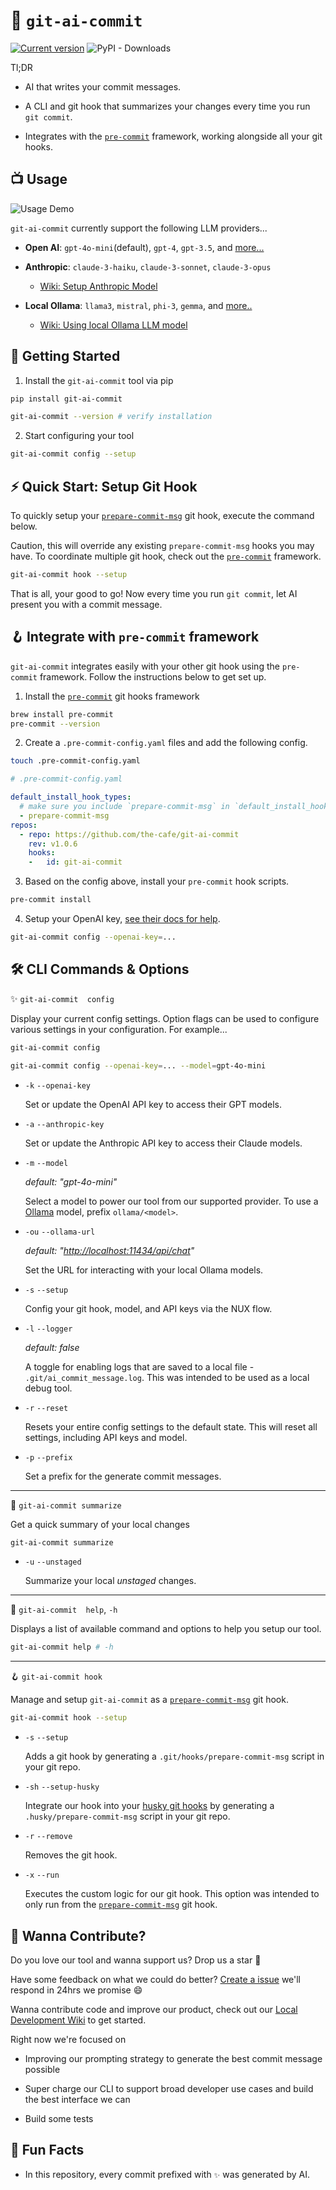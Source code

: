 # 🤖 `git-ai-commit`

<a href="https://pypi.org/project/git-ai-commit"><img src="https://img.shields.io/pypi/v/git-ai-commit" alt="Current version"></a>
![PyPI - Downloads](https://img.shields.io/pypi/dm/git-ai-commit)

Tl;DR

- AI that writes your commit messages.

- A CLI and git hook that summarizes your changes every time you run `git commit`.

- Integrates with the [`pre-commit`](https://pre-commit.com/) framework, working alongside all your git hooks.

## 📺 Usage

![Usage Demo](assets/videos/ai-commit-msg.gif)

`git-ai-commit` currently support the following LLM providers...

- **Open AI**: `gpt-4o-mini`(default), `gpt-4`, `gpt-3.5`, and [more...](https://github.com/ming1in/ai-commit-msg/blob/a1e62be64c1f877bfa26c45d2d61508f94504ec0/ai_commit_msg/utils/models.py#L1)

- **Anthropic**: `claude-3-haiku`, `claude-3-sonnet`, `claude-3-opus`
  - [Wiki: Setup Anthropic Model](./wiki/anthropic.md)

- **Local Ollama**: `llama3`, `mistral`, `phi-3`, `gemma`, and [more..](https://github.com/ming1in/ai-commit-msg/blob/a1e62be64c1f877bfa26c45d2d61508f94504ec0/ai_commit_msg/utils/models.py#L1)
  - [Wiki: Using local Ollama LLM model](./wiki/ollama.md)

## 🚀 Getting Started

1. Install the `git-ai-commit` tool via pip

```bash
pip install git-ai-commit

git-ai-commit --version # verify installation
```

2. Start configuring your tool

```bash
git-ai-commit config --setup
```

## ⚡️ Quick Start: Setup Git Hook

To quickly setup your [`prepare-commit-msg`](<https://git-scm.com/docs/githooks#_prepare_commit_msg>) git hook, execute the command below.

Caution, this will override any existing `prepare-commit-msg` hooks you may have. To coordinate multiple git hook, check out the [`pre-commit`](https://pre-commit.com/) framework.

```bash
git-ai-commit hook --setup
```

That is all, your good to go! Now every time you run `git commit`, let AI present you with a commit message.

## 🪝 Integrate with `pre-commit` framework

`git-ai-commit` integrates easily with your other git hook using the `pre-commit` framework. Follow the instructions below to get set up.

1. Install the [`pre-commit`](https://pre-commit.com/) git hooks framework

```bash
brew install pre-commit
pre-commit --version 
```

2. Create a `.pre-commit-config.yaml` files and add the following config.

```bash
touch .pre-commit-config.yaml 
```

```yaml
# .pre-commit-config.yaml 

default_install_hook_types: 
  # make sure you include `prepare-commit-msg` in `default_install_hook_types`
  - prepare-commit-msg
repos:
  - repo: https://github.com/the-cafe/git-ai-commit
    rev: v1.0.6
    hooks:
    -   id: git-ai-commit
```

3. Based on the config above, install your `pre-commit` hook scripts.

```bash
pre-commit install 
```

4. Setup your OpenAI key, [see their docs for help](https://platform.openai.com/docs/quickstart).

```bash
git-ai-commit config --openai-key=...
```

## 🛠️ CLI Commands & Options

✨ `git-ai-commit  config`

Display your current config settings. Option flags can be used to configure various settings in your configuration. For example...

```bash
git-ai-commit config

git-ai-commit config --openai-key=... --model=gpt-4o-mini
```
  
- `-k` `--openai-key`

  Set or update the OpenAI API key to access their GPT models.

- `-a` `--anthropic-key`

  Set or update the Anthropic API key to access their Claude models.

- `-m` `--model`

  *default:  "gpt-4o-mini"*

  Select a model to power our tool from our supported provider. To use a [Ollama](./wiki/ollama.md) model, prefix `ollama/<model>`.

- `-ou` `--ollama-url`

  *default:  "<http://localhost:11434/api/chat>"*

  Set the URL for interacting with your local Ollama models.

- `-s` `--setup`

  Config your git hook, model, and API keys via the NUX flow.

- `-l` `--logger`

  *default:  false*

  A toggle for enabling logs that are saved to a local file - `.git/ai_commit_message.log`. This was intended to be used as a local debug tool.

- `-r` `--reset`

  Resets your entire config settings to the default state. This will reset all settings, including API keys and model.

- `-p` `--prefix`

  Set a prefix for the generate commit messages.

---

🔎 `git-ai-commit summarize`

Get a quick summary of your local changes

```bash
git-ai-commit summarize
```

- `-u` `--unstaged`

  Summarize your local *unstaged* changes.

---

📌 `git-ai-commit  help`, `-h`

Displays a list of available command and options to help you setup our tool.

```bash
git-ai-commit help # -h
```

---
🪝 `git-ai-commit hook`

Manage and setup `git-ai-commit` as a [`prepare-commit-msg`](<https://git-scm.com/docs/githooks#_prepare_commit_msg>) git hook.

```bash
git-ai-commit hook --setup
```

- `-s` `--setup`

  Adds a git hook by generating a `.git/hooks/prepare-commit-msg` script in your git repo.

- `-sh` `--setup-husky`

  Integrate our hook into your [husky git hooks](https://typicode.github.io/husky/) by generating a `.husky/prepare-commit-msg` script in your git repo.

- `-r` `--remove`

  Removes the git hook.

- `-x` `--run`

  Executes the custom logic for our git hook. This option was intended to only run from the [`prepare-commit-msg`](https://git-scm.com/docs/githooks#_prepare_commit_msg) git hook.

## 🤝 Wanna Contribute?

Do you love our tool and wanna support us? Drop us a star 🌟

Have some feedback on what we could do better? [Create a issue](https://github.com/the-cafe/git-ai-commit/issues/new) we'll respond in 24hrs we promise 😄

Wanna contribute code and improve our product, check out our
[Local Development Wiki](./wiki/local_development.md) to get started.

Right now we're focused on

- Improving our prompting strategy to generate the best commit message possible

- Super charge our CLI to support broad developer use cases and build the best interface we can

- Build some tests

## 🎉 Fun Facts

- In this repository, every commit prefixed with `✨` was generated by AI.
